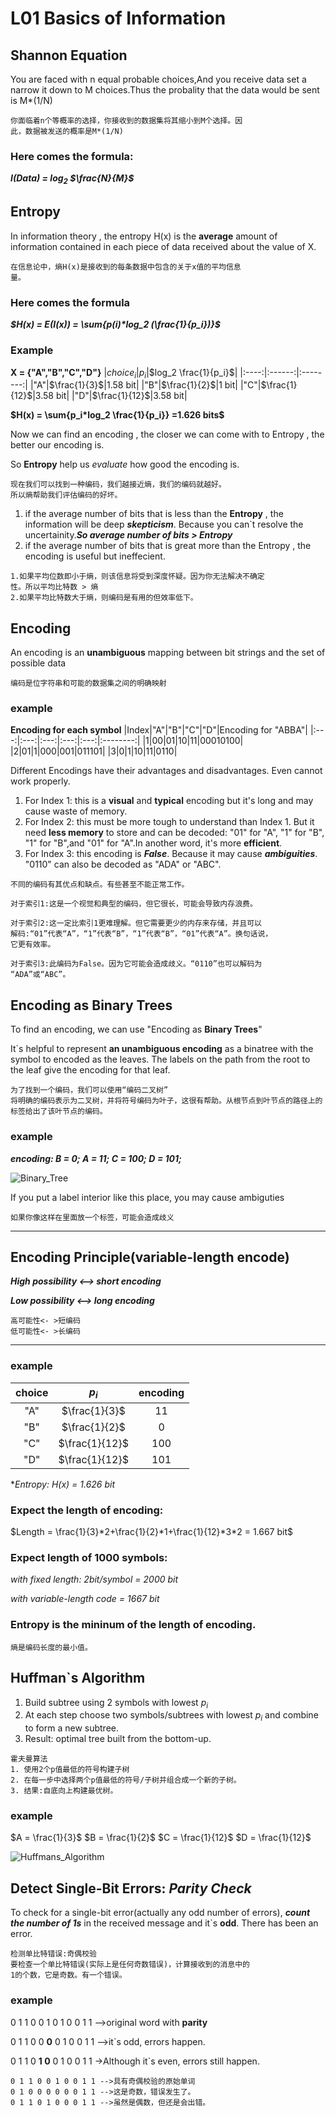 # L01 Basics of Information
## Shannon Equation

You are faced with n equal probable choices,And you receive data set a narrow it down to M choices.Thus the probality that the data would be sent is M*(1/N)

    你面临着n个等概率的选择，你接收到的数据集将其缩小到M个选择。因
    此，数据被发送的概率是M*(1/N)

### Here comes the formula:

***I(Data) = log<sub>2</sub> $\frac{N}{M}$***

## Entropy

In information theory , the entropy H(x) is the **average** amount of information contained in each piece of data received about the value of X.

    在信息论中，熵H(x)是接收到的每条数据中包含的关于x值的平均信息
    量。

### Here comes the formula
***$H(x) = E(I(x)) = \sum{p(i)*log_2 (\frac{1}{p_i})}$***

### Example
**X = {"A","B","C","D"}**
|$choice_i$|$p_i$|$log_2 \frac{1}{p_i}$|
|:----:|:------:|:--------:|
|"A"|$\frac{1}{3}$|1.58 bit|
|"B"|$\frac{1}{2}$|1 bit|
|"C"|$\frac{1}{12}$|3.58 bit|
|"D"|$\frac{1}{12}$|3.58 bit|

**$H(x) = \sum{p_i*log_2 \frac{1}{p_i}} =1.626 bits$**

Now we can find an encoding , the closer we can come with to Entropy , the better our encoding is.

So **Entropy** help us *evaluate* how good the encoding is.

    现在我们可以找到一种编码，我们越接近熵，我们的编码就越好。
    所以熵帮助我们评估编码的好坏。

1. if the average number of bits that is less than the **Entropy** , the information will be deep ***skepticism***. Because you can`t resolve the uncertainity.***So average number of bits > Entropy***
2. if the average number of bits that is great more than the Entropy , the encoding is useful but ineffecient. 
```
1.如果平均位数即小于熵，则该信息将受到深度怀疑。因为你无法解决不确定
性。所以平均比特数 > 熵
2.如果平均比特数大于熵，则编码是有用的但效率低下。
```
## Encoding
An encoding is an **unambiguous** mapping between bit strings and the set of possible data

    编码是位字符串和可能的数据集之间的明确映射

### example
**Encoding for each symbol**
|Index|"A"|"B"|"C"|"D"|Encoding for "ABBA"|
|:---:|:---:|:---:|:---:|:---:|:--------:|
|1|00|01|10|11|00010100|
|2|01|1|000|001|011101|
|3|0|1|10|11|0110|

Different Encodings have their advantages and disadvantages. Even cannot work properly.
1. For Index 1: this is a **visual** and **typical** encoding but it's long and may cause waste of memory.
2. For Index 2: this must be more tough to understand than Index 1. But it need **less memory** to store and can be decoded: "01" for "A", "1" for "B", "1" for "B",and "01" for "A".In another word, it's more **efficient**.
3. For Index 3: this encoding is ***False***. Because it may cause ***ambiguities***. "0110" can also be decoded as "ADA" or "ABC".
```
不同的编码有其优点和缺点。有些甚至不能正常工作。

对于索引1:这是一个视觉和典型的编码，但它很长，可能会导致内存浪费。

对于索引2:这一定比索引1更难理解。但它需要更少的内存来存储，并且可以
解码:“01”代表“A”，“1”代表“B”，“1”代表“B”，“01”代表“A”。换句话说，
它更有效率。

对于索引3:此编码为False。因为它可能会造成歧义。“0110”也可以解码为
“ADA”或“ABC”。
``` 
## Encoding as **Binary Trees**
To find an encoding, we can use "Encoding as **Binary Trees**"

It`s helpful to represent **an unambiguous encoding** as a binatree with the symbol to encoded as the leaves. The labels on the path from the root to the leaf give the encoding for that leaf.

    为了找到一个编码，我们可以使用“编码二叉树”
    将明确的编码表示为二叉树，并将符号编码为叶子，这很有帮助。从根节点到叶节点的路径上的标签给出了该叶节点的编码。
### example
***encoding: B = 0; A = 11; C = 100; D = 101;***

![Binary_Tree](./Image/Binary_Tree.jpg)

If you put a label interior like this place, you may cause ambiguties

    如果你像这样在里面放一个标签，可能会造成歧义
***

## Encoding Principle(variable-length encode)

***High possibility <--> short encoding***

***Low possibility <--> long encoding***
```
高可能性<- >短编码
低可能性<- >长编码
```
***
### example
|choice|$p_i$|encoding|
|:---:|:---:|:---:|
|"A"|$\frac{1}{3}$|11|
|"B"|$\frac{1}{2}$|0|
|"C"|$\frac{1}{12}$|100|
|"D"|$\frac{1}{12}$|101|

**Entropy: H(x) = 1.626 bit*

### Expect the length of encoding:

$Length = \frac{1}{3}*2+\frac{1}{2}*1+\frac{1}{12}*3*2 = 1.667 bit$

### Expect length of 1000 symbols:

*with fixed length: 2bit/symbol = 2000 bit*

*with variable-length code = 1667 bit*

### **Entropy** is the **mininum** of the length of encoding.
    熵是编码长度的最小值。

## Huffman`s Algorithm
1. Build subtree using 2 symbols with lowest $p_i$
2. At each step choose two symbols/subtrees with lowest $p_i$ and combine to form a new subtree.
3. Result: optimal tree built from the bottom-up.
```
霍夫曼算法
1. 使用2个p值最低的符号构建子树
2. 在每一步中选择两个p值最低的符号/子树并组合成一个新的子树。
3. 结果:自底向上构建最优树。
```
### example
$A = \frac{1}{3}$
$B = \frac{1}{2}$
$C = \frac{1}{12}$
$D = \frac{1}{12}$

![Huffmans_Algorithm](./Image/Huffmans_Algorithm.jpg)

## Detect Single-Bit Errors: ***Parity Check***

To check for a single-bit error(actually any odd number of errors), ***count the number of 1s*** in the received message and it`s **odd**. There has been an error.

    检测单比特错误:奇偶校验
    要检查一个单比特错误(实际上是任何奇数错误)，计算接收到的消息中的
    1的个数，它是奇数。有一个错误。

### example
0 1 1 0 0 1 0 1 0 0 1 1 -->original word with **parity**

0 1 1 0 0 **0** 0 1 0 0 1 1 -->it`s odd, errors happen.

0 1 1 0 **1 0** 0 1 0 0 1 1 ->Although it`s even, errors still happen.
```
0 1 1 0 0 1 0 0 1 1 -->具有奇偶校验的原始单词
0 1 0 0 0 0 0 0 1 1 -->这是奇数，错误发生了。
0 1 1 0 1 0 0 0 1 1 -->虽然是偶数，但还是会出错。
```